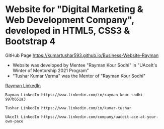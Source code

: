 # Website for "Digital Marketing & Web Development Company", developed in HTML5, CSS3 & Bootstrap 4

GitHub Page https://kumartushar593.github.io/Business-Website-Rayman

* Website was developed by Mentee "Rayman Kour Sodhi" in "UAceIt's Winter of Mentorship 2021 Program"
* "Tushar Kumar Verma" was the Mentor of "Rayman Kour Sodhi"


[Rayman LinkedIn](https://www.linkedin.com/in/rayman-kour-sodhi-997b651a3)

``` 
Rayman LinkedIn https://www.linkedin.com/in/rayman-kour-sodhi-997b651a3

Tushar LinkedIn https://www.linkedin.com/in/kumar-tushar

UAceIt LinkedIn https://www.linkedin.com/company/uaceit-ace-at-your-own-pace 
```
